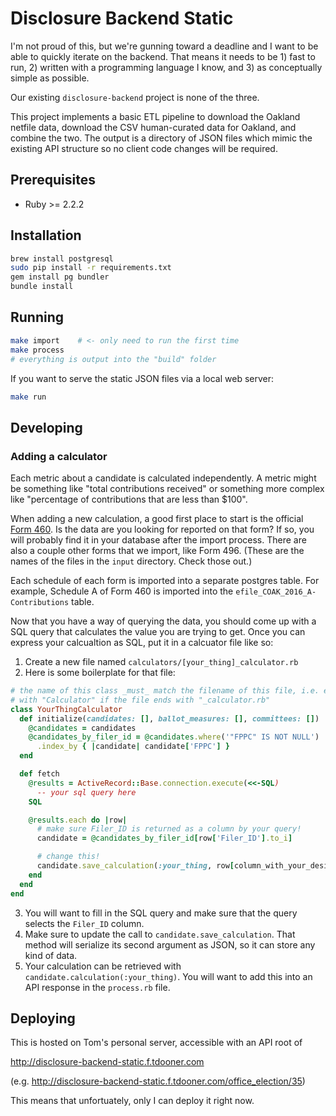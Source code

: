 # Disclosure Backend Static

I'm not proud of this, but we're gunning toward a deadline and I want to be
able to quickly iterate on the backend. That means it needs to be 1) fast to
run, 2) written with a programming language I know, and 3) as conceptually
simple as possible.

Our existing `disclosure-backend` project is none of the three.

This project implements a basic ETL pipeline to download the Oakland netfile
data, download the CSV human-curated data for Oakland, and combine the two. The
output is a directory of JSON files which mimic the existing API structure so
no client code changes will be required.

## Prerequisites

- Ruby >= 2.2.2

## Installation

```bash
brew install postgresql
sudo pip install -r requirements.txt
gem install pg bundler
bundle install
```

## Running

```bash
make import    # <- only need to run the first time
make process
# everything is output into the "build" folder
```

If you want to serve the static JSON files via a local web server:

```bash
make run
```


## Developing
### Adding a calculator

Each metric about a candidate is calculated independently. A metric might be
something like "total contributions received" or something more complex like
"percentage of contributions that are less than $100".

When adding a new calculation, a good first place to start is the official [Form
460][form_460]. Is the data are you looking for reported on that form? If so,
you will probably find it in your database after the import process. There are
also a couple other forms that we import, like Form 496. (These are the names of
the files in the `input` directory. Check those out.)

Each schedule of each form is imported into a separate postgres table. For
example, Schedule A of Form 460 is imported into the
`efile_COAK_2016_A-Contributions` table.

Now that you have a way of querying the data, you should come up with a SQL
query that calculates the value you are trying to get. Once you can express
your calcualtion as SQL, put it in a calcuator file like so:

1. Create a new file named `calculators/[your_thing]_calculator.rb`
2. Here is some boilerplate for that file:
  ```ruby
  # the name of this class _must_ match the filename of this file, i.e. end
  # with "Calculator" if the file ends with "_calculator.rb"
  class YourThingCalculator
    def initialize(candidates: [], ballot_measures: [], committees: [])
      @candidates = candidates
      @candidates_by_filer_id = @candidates.where('"FPPC" IS NOT NULL')
        .index_by { |candidate| candidate['FPPC'] }
    end

    def fetch
      @results = ActiveRecord::Base.connection.execute(<<-SQL)
        -- your sql query here
      SQL

      @results.each do |row|
        # make sure Filer_ID is returned as a column by your query!
        candidate = @candidates_by_filer_id[row['Filer_ID'].to_i]

        # change this!
        candidate.save_calculation(:your_thing, row[column_with_your_desired_data])
      end
    end
  end
  ```
3. You will want to fill in the SQL query and make sure that the query selects
   the `Filer_ID` column.
4. Make sure to update the call to `candidate.save_calculation`. That method
   will serialize its second argument as JSON, so it can store any kind of data.
5. Your calculation can be retrieved with `candidate.calculation(:your_thing)`.
   You will want to add this into an API response in the `process.rb` file.

## Deploying
This is hosted on Tom's personal server, accessible with an API root of

http://disclosure-backend-static.f.tdooner.com

(e.g. http://disclosure-backend-static.f.tdooner.com/office_election/35)

This means that unfortuately, only I can deploy it right now.

[form_460]: http://www.fppc.ca.gov/content/dam/fppc/NS-Documents/TAD/Campaign%20Forms/460.pdf
